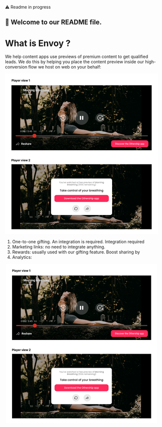 
⚠️ Readme in progress 

## 👋 Welcome to our README file.

# What is Envoy ? 

We help content apps use previews of premium content to get qualified leads.
We do this by helping you place the content preview inside our high-conversion flow we host on web on your behalf:


![alt text](../images/player_views.png?raw=true)



1. One-to-one gifting. An integration is required. Integration required 
2. Marketing links: no need to integrate anything. 
3. Rewards: usually used with our gifting feature. Boost sharing by 
4. Analytics: 

<!-- **Here are some ideas to get you started:**

🙋‍♀️ A short introduction - what is your organization all about?
🌈 Contribution guidelines - how can the community get involved?
👩‍💻 Useful resources - where can the community find your docs? Is there anything else the community should know?
🍿 Fun facts - what does your team eat for breakfast?
🧙 Remember, you can do mighty things with the power of [Markdown](https://docs.github.com/github/writing-on-github/getting-started-with-writing-and-formatting-on-github/basic-writing-and-formatting-syntax) -->




<p class="" style="text-align:center; ">
<img src="../images/player_views.png" style="max-width: 500px;"/>
</p>




 
